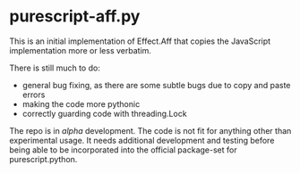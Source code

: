 # purescript-aff.py

This is an initial implementation of Effect.Aff that copies the JavaScript implementation more or less verbatim.

There is still much to do:

- general bug fixing, as there are some subtle bugs due to copy and paste errors
- making the code more pythonic
- correctly guarding code with threading.Lock

The repo is in _alpha_ development. The code is not fit for anything other than experimental usage. It needs additional development and testing before being able to be incorporated into the official package-set for purescript.python.
